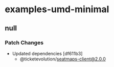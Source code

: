 # examples-umd-minimal

## null

### Patch Changes

- Updated dependencies [df611b3]
  - @ticketevolution/seatmaps-client@2.0.0
